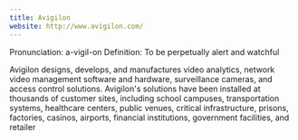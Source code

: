 ```yaml
---
title: Avigilon
website: http://www.avigilon.com/
---
```


Pronunciation: a-vigil-on
Definition: To be perpetually alert and watchful

Avigilon designs, develops, and manufactures video analytics, network video management software and hardware, surveillance cameras, and access control solutions. Avigilon's solutions have been installed at thousands of customer sites, including school campuses, transportation systems, healthcare centers, public venues, critical infrastructure, prisons, factories, casinos, airports, financial institutions, government facilities, and retailer
